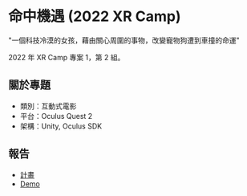 # 命中機遇 (2022 XR Camp)
"一個科技冷漠的女孩，藉由關心周圍的事物，改變寵物狗遭到車撞的命運"  

2022 年 XR Camp 專案 1，第 2 組。  

## 關於專題
- 類別：互動式電影
- 平台：Oculus Quest 2
- 架構：Unity, Oculus SDK

## 報告
- [計畫](https://docs.google.com/presentation/d/e/2PACX-1vSC1Iznm35bmBaXKAuK6Z-iywMG4X5PYEPlp2qaonE1Zoar_tJLkhMC730tDtg41lmX9vUQYFpGTVH5/pub?start=false&loop=false&delayms=3000&slide=id.g1193ef9c0d7_0_28751)
- [Demo](https://docs.google.com/presentation/d/e/2PACX-1vTSHd9FNANLvvXPvK7Ip9htAwleNKG-jBozCQ4kv1Rsi5N2YGu0lC80FKOtmKUcx2q8B-y9pn4fsqMy/pub?start=false&loop=false&delayms=3000&slide=id.g11ee1ca932c_1_30945)
